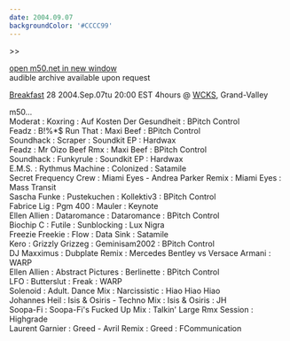 ```yaml
---
date: 2004.09.07
backgroundColor: '#CCCC99'
---
```


\>>

[open m50.net in new window  
](http://m50.net/)audible archive available upon request

[Breakfast](http://patrick.wcks.org/) 28 2004.Sep.07tu 20:00 EST 4hours @ [WCKS](http://www.wcks.org/), Grand-Valley  

m50...  
Moderat : Koxring : Auf Kosten Der Gesundheit : BPitch Control  
Feadz : B!%\*$ Run That : Maxi Beef : BPitch Control  
Soundhack : Scraper : Soundkit EP : Hardwax  
Feadz : Mr Oizo Beef Rmx : Maxi Beef : BPitch Control  
Soundhack : Funkyrule : Soundkit EP : Hardwax  
E.M.S. : Rythmus Machine : Colonized : Satamile  
Secret Frequency Crew : Miami Eyes - Andrea Parker Remix : Miami Eyes : Mass Transit  
Sascha Funke : Pustekuchen : Kollektiv3 : BPitch Control  
Fabrice Lig : Pgm 400 : Mauler : Keynote  
Ellen Allien : Dataromance : Dataromance : BPitch Control  
Biochip C : Futile : Sunblocking : Lux Nigra  
Freezie Freekie : Flow : Data Sink : Satamile  
Kero : Grizzly Grizzeg : Geminisam2002 : BPitch Control  
DJ Maxximus : Dubplate Remix : Mercedes Bentley vs Versace Armani : WARP  
Ellen Allien : Abstract Pictures : Berlinette : BPitch Control  
LFO : Butterslut : Freak : WARP  
Solenoid : Adult. Dance Mix : Narcissistic : Hiao Hiao Hiao  
Johannes Heil : Isis & Osiris - Techno Mix : Isis & Osiris : JH  
Soopa-Fi : Soopa-Fi's Fucked Up Mix : Talkin' Large Rmx Session : Highgrade  
Laurent Garnier : Greed - Avril Remix : Greed : FCommunication